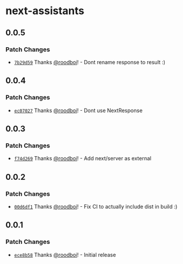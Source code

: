 # next-assistants

## 0.0.5

### Patch Changes

- [`7b29d59`](https://github.com/hack-dance/assistants/commit/7b29d59bb8c4ce727b3256c96225bc08426fe038) Thanks [@roodboi](https://github.com/roodboi)! - Dont rename response to result :)

## 0.0.4

### Patch Changes

- [`ec07027`](https://github.com/hack-dance/assistants/commit/ec07027d7059590cf5cb1910abbcb41fd7a549d3) Thanks [@roodboi](https://github.com/roodboi)! - Dont use NextResponse

## 0.0.3

### Patch Changes

- [`f74d269`](https://github.com/hack-dance/assistants/commit/f74d2692ff2db0f327ca709f74e6b6b48f0b3b46) Thanks [@roodboi](https://github.com/roodboi)! - Add next/server as external

## 0.0.2

### Patch Changes

- [`00d6df1`](https://github.com/hack-dance/assistants/commit/00d6df1a7581e2c58de1904292c4afca6613068c) Thanks [@roodboi](https://github.com/roodboi)! - Fix CI to actually include dist in build :)

## 0.0.1

### Patch Changes

- [`ece8b58`](https://github.com/hack-dance/assistants/commit/ece8b5896c44d9213ccefe484d813a6be1baaedc) Thanks [@roodboi](https://github.com/roodboi)! - Initial release
